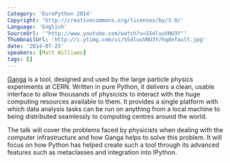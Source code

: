 ```yaml
---
Category: 'EuroPython 2014'
Copyright: 'http://creativecommons.org/licenses/by/3.0/'
Language: 'English'
SourceUrl: '"http://www.youtube.com/watch?v=SSdluuVNU3Y"'
ThumbnailUrl: 'http://i.ytimg.com/vi/SSdluuVNU3Y/hqdefault.jpg'
date: '2014-07-25'
speakers: [Matt Williams]
tags: []
---
```

[Ganga](https://cern.ch/ganga) is a tool, designed and used by the large particle physics experiments at CERN. Written in pure Python, it delivers a clean, usable interface to allow thousands of physicists to interact with the huge computing resources available to them. It provides a single platform with which data analysis tasks can be run on anything from a local machine to being distributed seamlessly to computing centres around the world.

The talk will cover the problems faced by physicists when dealing with the computer infrastructure and how Ganga helps to solve this problem. It will focus on how Python has helped create such a tool through its advanced features such as metaclasses and integration into IPython.